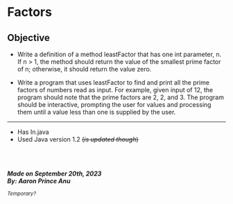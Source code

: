 # **Factors**
## Objective

- Write a definition of a method leastFactor that has one int parameter, n. If n > 1, the method should return the value of the smallest prime factor of n; otherwise, it should return the value zero.

- Write a program that uses leastFactor to find and print all the prime factors of numbers read as input. For example, given input of 12, the program should note that the prime factors are 2, 2, and 3. The program should be interactive, prompting the user for values and processing them until a value less than one is supplied by the user.

---

- Has In.java
- Used Java version 1.2 ~~(*is updated though*)~~

<br></br>

***Made on September 20th, 2023***\
***By: Aaron Prince Anu***


<sub>*Temporary?*</sub>